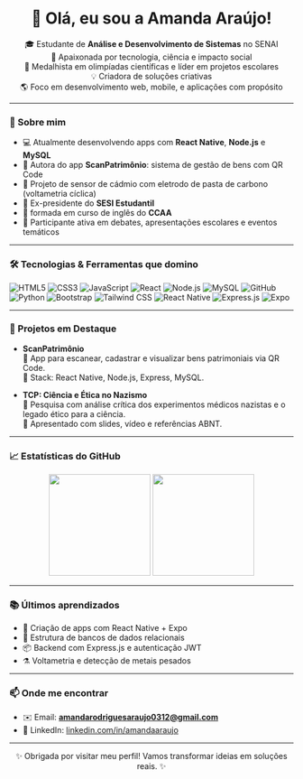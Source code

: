 <h1 align="center">👋 Olá, eu sou a Amanda Araújo!</h1>

<p align="center">
🎓 Estudante de <strong>Análise e Desenvolvimento de Sistemas</strong> no SENAI<br>
🧪 Apaixonada por tecnologia, ciência e impacto social<br>
🏅 Medalhista em olimpíadas científicas e líder em projetos escolares<br>
💡 Criadora de soluções criativas</strong><br>
🌎 Foco em desenvolvimento web, mobile, e aplicações com propósito
</p>

---

### 🧠 Sobre mim

- 💻 Atualmente desenvolvendo apps com **React Native**, **Node.js** e **MySQL**
- 📱 Autora do app **ScanPatrimônio**: sistema de gestão de bens com QR Code
- 🔬 Projeto de sensor de cádmio com eletrodo de pasta de carbono (voltametria cíclica)
- 🧭 Ex-presidente do **SESI Estudantil**
- 📢 formada em curso de inglês do **CCAA**
- 🎤 Participante ativa em debates, apresentações escolares e eventos temáticos

---

### 🛠️ Tecnologias & Ferramentas que domino

![HTML5](https://img.shields.io/badge/HTML5-E34F26?style=for-the-badge&logo=html5&logoColor=white)
![CSS3](https://img.shields.io/badge/CSS3-1572B6?style=for-the-badge&logo=css3)
![JavaScript](https://img.shields.io/badge/JavaScript-F7DF1E?style=for-the-badge&logo=javascript&logoColor=black)
![React](https://img.shields.io/badge/React-61DAFB?style=for-the-badge&logo=react)
![Node.js](https://img.shields.io/badge/Node.js-339933?style=for-the-badge&logo=node-dot-js&logoColor=white)
![MySQL](https://img.shields.io/badge/MySQL-00758F?style=for-the-badge&logo=mysql&logoColor=white)
![GitHub](https://img.shields.io/badge/GitHub-181717?style=for-the-badge&logo=github)
![Python](https://img.shields.io/badge/Python-3776AB?style=for-the-badge&logo=python&logoColor=white)
![Bootstrap](https://img.shields.io/badge/Bootstrap-7952B3?style=for-the-badge&logo=bootstrap&logoColor=white)
![Tailwind CSS](https://img.shields.io/badge/TailwindCSS-38B2AC?style=for-the-badge&logo=tailwind-css&logoColor=white)
![React Native](https://img.shields.io/badge/React_Native-61DAFB?style=for-the-badge&logo=react)
![Express.js](https://img.shields.io/badge/Express.js-000000?style=for-the-badge&logo=express&logoColor=white)
![Expo](https://img.shields.io/badge/Expo-000020?style=for-the-badge&logo=expo&logoColor=white)

---

### 🚀 Projetos em Destaque

- **ScanPatrimônio**  
  📲 App para escanear, cadastrar e visualizar bens patrimoniais via QR Code.  
  🔧 Stack: React Native, Node.js, Express, MySQL.

- **TCP: Ciência e Ética no Nazismo**  
  📘 Pesquisa com análise crítica dos experimentos médicos nazistas e o legado ético para a ciência.  
  📄 Apresentado com slides, vídeo e referências ABNT.

---

### 📈 Estatísticas do GitHub

<p align="center">
  <img height="180em" src="https://github-readme-stats.vercel.app/api?username=amandaaraujo&show_icons=true&theme=tokyonight&count_private=true"/>
  <img height="180em" src="https://github-readme-stats.vercel.app/api/top-langs/?username=amandaaraujo&layout=compact&langs_count=8&theme=tokyonight"/>
</p>

---

### 📚 Últimos aprendizados

- 📲 Criação de apps com React Native + Expo  
- 🧠 Estrutura de bancos de dados relacionais  
- 📦 Backend com Express.js e autenticação JWT  
- ⚗️ Voltametria e detecção de metais pesados  

---

### 📫 Onde me encontrar

- ✉️ Email: **amandarodriguesaraujo0312@gmail.com**
- 💼 LinkedIn: [linkedin.com/in/amandaaraujo](https://linkedin.com/in/amandaaraujo)

---

<p align="center">
✨ Obrigada por visitar meu perfil! Vamos transformar ideias em soluções reais. ✨
</p>

